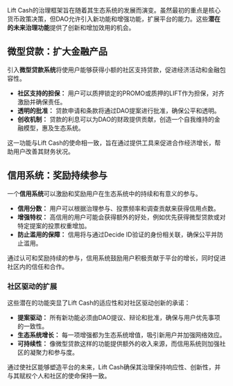 Lift Cash的治理框架旨在随着其生态系统的发展而演变。虽然最初的重点是核心货币政策决策，但DAO允许引入新功能和增强功能，扩展平台的能力。这些**潜在的未来治理功能**提供了创新和增加效用的机会。

## 微型贷款：扩大金融产品

引入**微型贷款系统**将使用户能够获得小额的社区支持贷款，促进经济活动和金融包容性。

- **社区支持的担保：** 用户可以质押锁定的PROMO或质押的LIFT作为担保，对齐激励并确保责任。  
- **透明的批准：** 贷款申请和条款将通过DAO提案进行批准，确保公平和透明。  
- **创收机制：** 贷款的利息可以为DAO的财政提供贡献，创造一个自我维持的金融模型，惠及生态系统。  

这一功能与Lift Cash的使命相一致，旨在通过提供工具来促进合作经济增长，帮助用户改善其财务状况。

## 信用系统：奖励持续参与

一个**信用系统**可以激励和奖励用户在生态系统中的持续和有意义的参与。

- **信用分数：** 用户可以根据治理参与、投票频率和调查贡献来获得信用点数。  
- **增强特权：** 高信用的用户可能会获得额外的好处，例如优先获得微型贷款或对特定提案的投票权重增加。  
- **防止滥用的保障：** 信用将与通过Decide ID验证的身份相关联，确保公平并防止滥用。  

通过认可和奖励持续的参与，信用系统鼓励用户积极贡献于平台的增长，同时促进社区内的信任和合作。

### 社区驱动的扩展

这些潜在的功能突显了Lift Cash的适应性和对社区驱动创新的承诺：

- **提案驱动：** 所有新功能必须由DAO提议、辩论和批准，确保与用户优先事项的一致性。  
- **生态系统增长：** 每一项增强都为生态系统增值，吸引新用户并加强网络效应。  
- **可持续性：** 像微型贷款这样的功能提供额外的收入来源，而信用系统则加强社区的凝聚力和参与度。

通过使社区能够塑造平台的未来，Lift Cash确保其治理保持响应性、创新性，并与其赋权个人和社区的使命保持一致。

